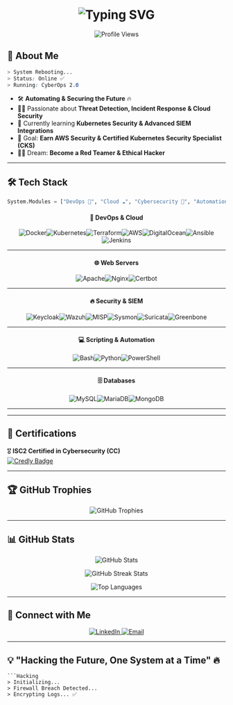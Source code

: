 <h1 align="center">  
  <img src="https://readme-typing-svg.herokuapp.com?font=Orbitron&size=28&duration=3500&color=0FF0FC&center=true&vCenter=true&multiline=true&width=600&height=80&lines=%F0%9F%9A%80+Hello%2C+I+am+Vannaboth+%F0%9F%91%8B;DevOps+%26+Cybersecurity+Engineer+%F0%9F%94%90;Automating+%26+Securing+the+Future+%E2%9A%A1" alt="Typing SVG">
</h1>

<p align="center">
  <img src="https://komarev.com/ghpvc/?username=Mr-STARK22&label=Profile%20Views&color=blue&style=flat-square" alt="Profile Views">
</p>

## 🌌 **About Me**  

```css
> System Rebooting...   
> Status: Online ✅   
> Running: CyberOps 2.0   
```

- 🛠️ **Automating & Securing the Future** 🔥  
- 🕵️‍♂️ Passionate about **Threat Detection, Incident Response & Cloud Security**  
- 🚀 Currently learning **Kubernetes Security & Advanced SIEM Integrations**  
- 🎯 Goal: **Earn AWS Security & Certified Kubernetes Security Specialist (CKS)**  
- 🏴‍☠️ Dream: **Become a Red Teamer & Ethical Hacker**  

---

## 🛠 **Tech Stack**  
```python
System.Modules = ["DevOps 🚀", "Cloud ☁️", "Cybersecurity 🔐", "Automation 🤖"]
```
<div align="center">

#### 🚀 **DevOps & Cloud**  
<div style="display: flex; flex-wrap: wrap; justify-content: center;">
  <img src="https://img.shields.io/badge/Docker-0FF0FC?style=for-the-badge&logo=docker&logoColor=black" alt="Docker"/>  
  <img src="https://img.shields.io/badge/Kubernetes-00FFD1?style=for-the-badge&logo=kubernetes&logoColor=black" alt="Kubernetes"/>  
  <img src="https://img.shields.io/badge/Terraform-7F00FF?style=for-the-badge&logo=terraform&logoColor=white" alt="Terraform"/>  
  <img src="https://img.shields.io/badge/AWS-FFAA00?style=for-the-badge&logo=amazonaws&logoColor=black" alt="AWS"/>  
  <img src="https://img.shields.io/badge/DigitalOcean-0080FF?style=for-the-badge&logo=digitalocean&logoColor=white" alt="DigitalOcean"/>  
  <img src="https://img.shields.io/badge/Ansible-000000?style=for-the-badge&logo=ansible&logoColor=white" alt="Ansible"/>  
  <img src="https://img.shields.io/badge/Jenkins-D24939?style=for-the-badge&logo=jenkins&logoColor=white" alt="Jenkins"/>
</div>

---

#### 🌐 **Web Servers**  
<div style="display: flex; flex-wrap: wrap; justify-content: center;">
  <img src="https://img.shields.io/badge/Apache-FF0000?style=for-the-badge&logo=apache&logoColor=white" alt="Apache"/>  
  <img src="https://img.shields.io/badge/Nginx-009639?style=for-the-badge&logo=nginx&logoColor=white" alt="Nginx"/>  
  <img src="https://img.shields.io/badge/Certbot-000000?style=for-the-badge&logo=certbot&logoColor=white" alt="Certbot"/>
</div>

---

#### 🔥 **Security & SIEM**  
<div style="display: flex; flex-wrap: wrap; justify-content: center;">
  <img src="https://img.shields.io/badge/Keycloak-DA5B4E?style=for-the-badge&logo=keycloak&logoColor=white" alt="Keycloak"/>  
  <img src="https://img.shields.io/badge/Wazuh-0FF0FC?style=for-the-badge&logo=wazuh&logoColor=black" alt="Wazuh"/>  
  <img src="https://img.shields.io/badge/MISP-FF007F?style=for-the-badge&logo=misp&logoColor=white" alt="MISP"/>  
  <img src="https://img.shields.io/badge/Sysmon-7D00FF?style=for-the-badge&logo=windows&logoColor=black" alt="Sysmon"/>  
  <img src="https://img.shields.io/badge/Suricata-FF6F00?style=for-the-badge&logo=suricata&logoColor=white" alt="Suricata"/>  
  <img src="https://img.shields.io/badge/Greenbone-00B140?style=for-the-badge&logo=greenbone&logoColor=white" alt="Greenbone"/>
</div>

---

#### 💻 **Scripting & Automation**  
<div style="display: flex; flex-wrap: wrap; justify-content: center;">
  <img src="https://img.shields.io/badge/Bash-4EAA25?style=for-the-badge&logo=gnubash&logoColor=black" alt="Bash"/>  
  <img src="https://img.shields.io/badge/Python-FFD700?style=for-the-badge&logo=python&logoColor=black" alt="Python"/>  
  <img src="https://img.shields.io/badge/PowerShell-5391FE?style=for-the-badge&logo=powershell&logoColor=white" alt="PowerShell"/>
</div>

---

#### 🗄 **Databases**  
<div style="display: flex; flex-wrap: wrap; justify-content: center;">
  <img src="https://img.shields.io/badge/MySQL-4479A1?style=for-the-badge&logo=mysql&logoColor=white" alt="MySQL"/>  
  <img src="https://img.shields.io/badge/MariaDB-003545?style=for-the-badge&logo=mariadb&logoColor=white" alt="MariaDB"/>  
  <img src="https://img.shields.io/badge/MongoDB-47A248?style=for-the-badge&logo=mongodb&logoColor=white" alt="MongoDB"/>
</div>

---

</div>



---

## 🏅 **Certifications**  

🎖️ **ISC2 Certified in Cybersecurity (CC)**  
[![Credly Badge](https://images.credly.com/size/140x140/images/4475edec-9c6c-4f2c-a8fd-26001739fdec.png)](https://www.credly.com/badges/4475edec-9c6c-4f2c-a8fd-26001739fdec/public_url)  

---

## 🏆 **GitHub Trophies**  

<p align="center">
  <img src="https://github-profile-trophy.vercel.app/?username=Mr-STARK22&theme=matrix&no-frame=true&margin-w=15&margin-h=15" alt="GitHub Trophies">
</p>

---

## 📊 **GitHub Stats**  

<p align="center">
  <img src="https://github-readme-stats.vercel.app/api?username=Mr-STARK22&show_icons=true&theme=radical&count_private=true" alt="GitHub Stats">
</p>

<p align="center">
  <img src="https://github-readme-streak-stats.herokuapp.com/?user=Mr-STARK22&theme=tokyonight" alt="GitHub Streak Stats">
</p>

<p align="center">
  <img src="https://github-readme-stats.vercel.app/api/top-langs/?username=Mr-STARK22&layout=compact&theme=tokyonight" alt="Top Languages">
</p>

---

## 📡 **Connect with Me**  

<p align="center">
  <a href="https://www.linkedin.com/in/meng-vannaboth-65150228b/" target="_blank">
    <img src="https://img.shields.io/badge/LinkedIn-0077B5?style=for-the-badge&logo=linkedin&logoColor=black" alt="LinkedIn">
  </a>
  <a href="mailto:vannaboth90@gmail.com">
    <img src="https://img.shields.io/badge/Email-D14836?style=for-the-badge&logo=gmail&logoColor=black" alt="Email">
  </a>
</p>

---

## 💡 **"Hacking the Future, One System at a Time"** 🔥  

```
```Hacking
> Initializing...   
> Firewall Breach Detected...   
> Encrypting Logs... ✅   
```
